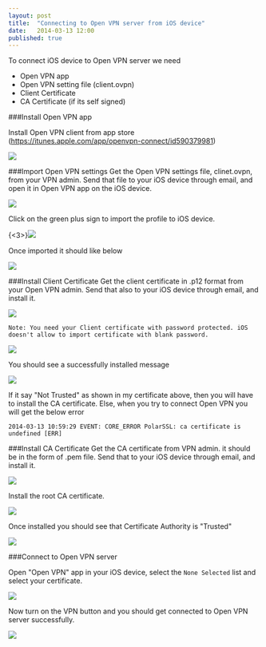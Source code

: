 ```yaml
---
layout: post
title:  "Connecting to Open VPN server from iOS device"
date:   2014-03-13 12:00
published: true
---
```

To connect iOS device to Open VPN server we need

* Open VPN app
* Open VPN setting file (client.ovpn)
* Client Certificate
* CA Certificate (if its self signed)

<!-- more -->


###Install Open VPN app

Install Open VPN client from app store (https://itunes.apple.com/app/openvpn-connect/id590379981)

![](/assets/images/2014/Mar/20140313_174551000_iOS.jpg)


###Import Open VPN settings
Get the Open VPN settings file, clinet.ovpn, from your VPN admin. Send that file to your iOS device through email, and open it in Open VPN app on the iOS device.

![](/assets/images/2014/Mar/20140313_175334000_iOS.jpg)

Click on the green plus sign to import the profile to iOS device.

{<3>}![](/assets/images/2014/Mar/20140313_180407000_iOS.jpg)

Once imported it should like below

![](/assets/images/2014/Mar/20140313_180416000_iOS.jpg)

###Install Client Certificate
Get the client certificate in .p12 format from your Open VPN admin. Send that also to your iOS device through email, and install it.

![](/assets/images/2014/Mar/20140313_180433000_iOS-1.jpg)

	Note: You need your Client certificate with password protected. iOS doesn't allow to import certificate with blank password.
    
![](/assets/images/2014/Mar/20140313_180452000_iOS.jpg)

You should see a successfully installed message

![](/assets/images/2014/Mar/20140313_180504000_iOS.jpg)

If it say "Not Trusted" as shown in my certificate above, then you will have to install the CA certificate. Else, when you try to connect Open VPN you will get the below error

	2014-03-13 10:59:29 EVENT: CORE_ERROR PolarSSL: ca certificate is undefined [ERR]

###Install CA Certificate
Get the CA certificate from VPN admin. it should be in the form of .pem file. Send that to your iOS device through email, and install it.

![](/assets/images/2014/Mar/20140313_180531000_iOS.jpg)

Install the root CA certificate. 

![](/assets/images/2014/Mar/20140313_180534000_iOS.jpg)

Once installed you should see that Certificate Authority is "Trusted"

![](/assets/images/2014/Mar/20140313_180547000_iOS.jpg)

###Connect to Open VPN server

Open "Open VPN" app in your iOS device, select the `None Selected` list and select your certificate.

![](/assets/images/2014/Mar/20140313_180601000_iOS.jpg)

Now turn on the VPN button and you should get connected to Open VPN server successfully.

![](/assets/images/2014/Mar/20140313_180641000_iOS.jpg)
